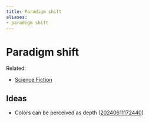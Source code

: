 ```yaml
---
title: Paradigm shift
aliases:
- paradigm shift
---
```


# Paradigm shift

Related:
- [Science Fiction](science-fiction.md)

## Ideas

- Colors can be perceived as depth ([20240611172440](../entries/20240611172440.md))
